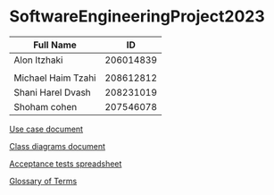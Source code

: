 # SoftwareEngineeringProject2023

| Full Name          | ID        |
|--------------------|-----------|
| Alon Itzhaki       | 206014839 |
|                    |           |
| Michael Haim Tzahi | 208612812 |
| Shani Harel Dvash  | 208231019 |
| Shoham cohen       | 207546078 |

[Use case document](https://docs.google.com/document/d/1UAQDgz2bkhyf0IcH88h-_cnW8x7Ipf8hd0CZFhu2GPI/edit?usp=sharing)

[Class diagrams document](https://app.diagrams.net/#G1rCyzcCywpeftu5bWJQhvMHmn-BljG2qw)

[Acceptance tests spreadsheet](https://docs.google.com/spreadsheets/d/1QivuhcZaOXG1rgl5f_WqCOW7OVZj7NmEyaRW_v77Jik/edit?usp=sharing)

[Glossary of Terms]([https://docs.google.com/spreadsheets/d/1QivuhcZaOXG1rgl5f_WqCOW7OVZj7NmEyaRW_v77Jik/edit?usp=sharing](https://docs.google.com/document/d/e/2PACX-1vQHCOeNN2pi5Ys1wtW3pXp3_X0Il04qKQfTF8OTug706sL_uK6aNvA2peGba9KI_t-of6RKWsFIpTKD/pub))
